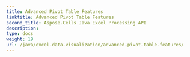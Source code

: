 ```yaml
---
title: Advanced Pivot Table Features
linktitle: Advanced Pivot Table Features
second_title: Aspose.Cells Java Excel Processing API
description: 
type: docs
weight: 19
url: /java/excel-data-visualization/advanced-pivot-table-features/
---
```

